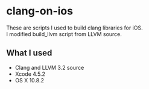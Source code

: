 # clang-on-ios

These are scripts I used to build clang libraries for iOS.  
I modified build_llvm script from LLVM source.

## What I used

* Clang and LLVM 3.2 source
* Xcode 4.5.2
* OS X 10.8.2
